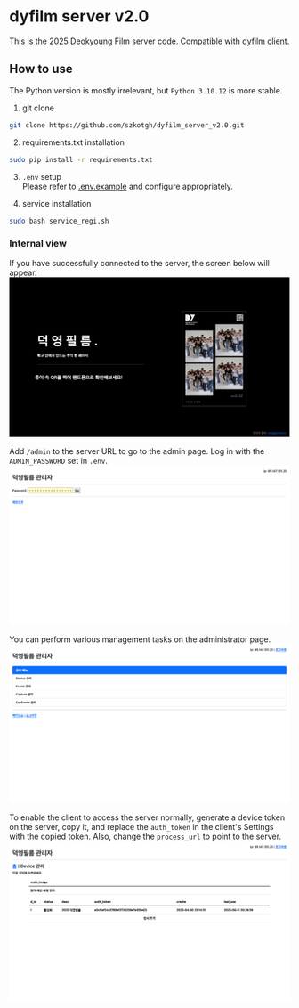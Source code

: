 # dyfilm server v2.0
This is the 2025 Deokyoung Film server code. Compatible with [dyfilm client](https://github.com/szkotgh/dyfilm_client_v2.0).

## How to use
The Python version is mostly irrelevant, but `Python 3.10.12` is more stable.<br>

1. git clone
```sh
git clone https://github.com/szkotgh/dyfilm_server_v2.0.git
```

2. requirements.txt installation
```sh
sudo pip install -r requirements.txt
```

3. `.env` setup <br>
Please refer to [.env.example](.env.example) and configure appropriately.

4. service installation
```sh
sudo bash service_regi.sh
```

### Internal view
If you have successfully connected to the server, the screen below will appear.
![](main1.png)

Add `/admin` to the server URL to go to the admin page. Log in with the `ADMIN_PASSWORD` set in `.env`.
![](main2.png)

You can perform various management tasks on the administrator page.
![](main3.png)

To enable the client to access the server normally, generate a device token on the server, copy it, and replace the `auth_token` in the client's Settings with the copied token. Also, change the `process_url` to point to the server.
![](main4.png)